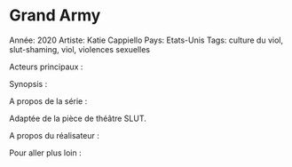 # Grand Army

Année: 2020
Artiste: Katie Cappiello
Pays: Etats-Unis
Tags: culture du viol, slut-shaming, viol, violences sexuelles

Acteurs principaux : 

Synopsis : 

A propos de la série : 

Adaptée de la pièce de théâtre SLUT. 

A propos du réalisateur : 

Pour aller plus loin :